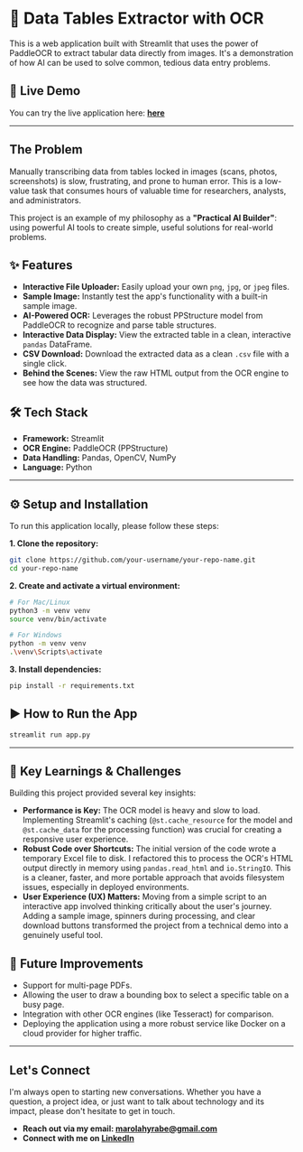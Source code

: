# 📄 Data Tables Extractor with OCR

This is a web application built with Streamlit that uses the power of PaddleOCR to extract tabular data directly from images. It's a demonstration of how AI can be used to solve common, tedious data entry problems.



## 🚀 Live Demo

You can try the live application here:
**[here](https://here)**

---

## The Problem

Manually transcribing data from tables locked in images (scans, photos, screenshots) is slow, frustrating, and prone to human error. This is a low-value task that consumes hours of valuable time for researchers, analysts, and administrators.

This project is an example of my philosophy as a **"Practical AI Builder"**: using powerful AI tools to create simple, useful solutions for real-world problems.

## ✨ Features

*   **Interactive File Uploader:** Easily upload your own `png`, `jpg`, or `jpeg` files.
*   **Sample Image:** Instantly test the app's functionality with a built-in sample image.
*   **AI-Powered OCR:** Leverages the robust PPStructure model from PaddleOCR to recognize and parse table structures.
*   **Interactive Data Display:** View the extracted table in a clean, interactive `pandas` DataFrame.
*   **CSV Download:** Download the extracted data as a clean `.csv` file with a single click.
*   **Behind the Scenes:** View the raw HTML output from the OCR engine to see how the data was structured.

## 🛠️ Tech Stack

*   **Framework:** Streamlit
*   **OCR Engine:** PaddleOCR (PPStructure)
*   **Data Handling:** Pandas, OpenCV, NumPy
*   **Language:** Python

---

## ⚙️ Setup and Installation

To run this application locally, please follow these steps:

**1. Clone the repository:**
```bash
git clone https://github.com/your-username/your-repo-name.git
cd your-repo-name
```

**2. Create and activate a virtual environment:**
```bash
# For Mac/Linux
python3 -m venv venv
source venv/bin/activate

# For Windows
python -m venv venv
.\venv\Scripts\activate
```

**3. Install dependencies:**
```bash
pip install -r requirements.txt
```

## ▶️ How to Run the App

```bash
streamlit run app.py
```

--- 

## 🧠 Key Learnings & Challenges

Building this project provided several key insights:

- **Performance is Key:** The OCR model is heavy and slow to load. Implementing Streamlit's caching (`@st.cache_resource` for the model and `@st.cache_data` for the processing function) was crucial for creating a responsive user experience.
- **Robust Code over Shortcuts:** The initial version of the code wrote a temporary Excel file to disk. I refactored this to process the OCR's HTML output directly in memory using `pandas.read_html` and `io.StringIO`. This is a cleaner, faster, and more portable approach that avoids filesystem issues, especially in deployed environments.
- **User Experience (UX) Matters:** Moving from a simple script to an interactive app involved thinking critically about the user's journey. Adding a sample image, spinners during processing, and clear download buttons transformed the project from a technical demo into a genuinely useful tool.

## 🔮 Future Improvements

- Support for multi-page PDFs.
- Allowing the user to draw a bounding box to select a specific table on a busy page.
- Integration with other OCR engines (like Tesseract) for comparison.
- Deploying the application using a more robust service like Docker on a cloud provider for higher traffic.

---

## Let's Connect

I'm always open to starting new conversations. Whether you have a question, a project idea, or just want to talk about technology and its impact, please don't hesitate to get in touch.

*   **Reach out via my email: marolahyrabe@gmail.com**
*   **Connect with me on [LinkedIn](https://www.linkedin.com/in/andriamarolahy-rabetokotany/)**